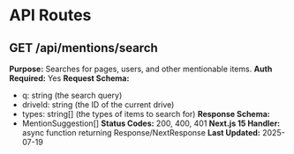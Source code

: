 # API Routes

## GET /api/mentions/search

**Purpose:** Searches for pages, users, and other mentionable items.
**Auth Required:** Yes
**Request Schema:**
- q: string (the search query)
- driveId: string (the ID of the current drive)
- types: string[] (the types of items to search for)
**Response Schema:**
- MentionSuggestion[]
**Status Codes:** 200, 400, 401
**Next.js 15 Handler:** async function returning Response/NextResponse
**Last Updated:** 2025-07-19